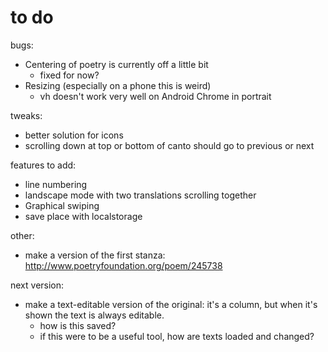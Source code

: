 # to do

bugs: 

 * Centering of poetry is currently off a little bit
   * fixed for now?
 * Resizing (especially on a phone this is weird)
   * vh doesn't work very well on Android Chrome in portrait

tweaks:

 * better solution for icons
 * scrolling down at top or bottom of canto should go to previous or next

features to add:

 * line numbering
 * landscape mode with two translations scrolling together
 * Graphical swiping
 * save place with localstorage

other:

 * make a version of the first stanza: http://www.poetryfoundation.org/poem/245738

next version:

 * make a text-editable version of the original: it's a column, but when it's shown the text is always editable.  
   * how is this saved?
   * if this were to be a useful tool, how are texts loaded and changed?